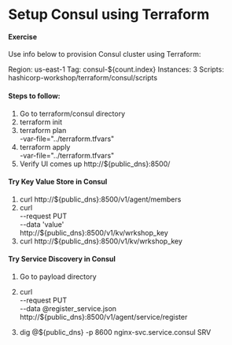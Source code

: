 # Setup Consul using Terraform

#### Exercise 

Use info below to provision Consul cluster using Terraform:

Region: us-east-1
Tag: consul-${count.index}
Instances: 3
Scripts: hashicorp-workshop/terraform/consul/scripts

#### Steps to follow:
1. Go to terraform/consul directory
2. terraform init
3. terraform plan \
      -var-file="../terraform.tfvars"
4. terraform apply \
      -var-file="../terraform.tfvars"
5. Verify UI comes up http://${public_dns}:8500/

#### Try Key Value Store in Consul
1. curl http://${public_dns}:8500/v1/agent/members
2. curl \
       --request PUT \
       --data 'value' \
       http://${public_dns}:8500/v1/kv/wrkshop_key
3. curl http://${public_dns}:8500/v1/kv/wrkshop_key

#### Try Service Discovery in Consul
1. Go to payload directory
2. curl \
       --request PUT \
       --data @register_service.json \
       http://${public_dns}:8500/v1/agent/service/register
       
3. dig @${public_dns} -p 8600 nginx-svc.service.consul SRV